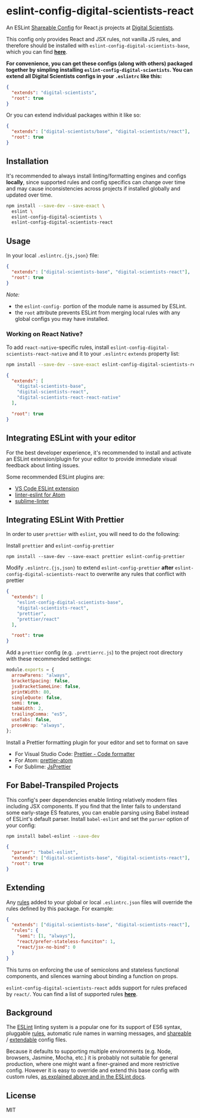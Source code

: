 # eslint-config-digital-scientists-react

An ESLint [Shareable Config](http://eslint.org/docs/developer-guide/shareable-configs) for React.js projects at [Digital Scientists](http://www.digitalscientists.com/).

This config only provides React and JSX rules, not vanilla JS rules, and therefore should be installed with `eslint-config-digital-scientists-base`, which you can find [**here**](https://github.com/digitalscientists/eslint-config-digital-scientists-base).

**For convenience, you can get these configs (along with others) packaged together by simpling installing `eslint-config-digital-scientists`. You can extend all Digital Scientists configs in your `.eslintrc` like this:**

```json
{
  "extends": "digital-scientists",
  "root": true
}
```

Or you can extend individual packages within it like so:

```json
{
  "extends": ["digital-scientists/base", "digital-scientists/react"],
  "root": true
}
```

## Installation

It's recommended to always install linting/formatting engines and configs **locally**, since supported rules and config specifics can change over time and may cause inconsistencies across projects if installed globally and updated over time.

```sh
npm install --save-dev --save-exact \
  eslint \
  eslint-config-digital-scientists \
  eslint-config-digital-scientists-react
```

## Usage

In your local `.eslintrc.{js,json}` file:

```json
{
  "extends": ["digital-scientists-base", "digital-scientists-react"],
  "root": true
}
```

_Note:_

* the `eslint-config-` portion of the module name is assumed by ESLint.
* the `root` attribute prevents ESLint from merging local rules with any global configs you may have installed.

### Working on React Native?

To add `react-native`-specific rules, install `eslint-config-digital-scientists-react-native` and it to your `.eslintrc` `extends` property list:

```sh
npm install --save-dev --save-exact eslint-config-digital-scientists-react-native
```

```json
{
  "extends": [
    "digital-scientists-base",
    "digital-scientists-react",
    "digital-scientists-react-react-native"
  ],

  "root": true
}
```

## Integrating ESLint with your editor

For the best developer experience, it's recommended to install and activate an ESLint extension/plugin for your editor to provide immediate visual feedback about linting issues.

Some recommended ESLint plugins are:

* [VS Code ESLint extension](https://marketplace.visualstudio.com/items?itemName=dbaeumer.vscode-eslint)
* [linter-eslint for Atom](https://atom.io/packages/linter-eslint)
* [sublime-linter](https://sublimelinter.readthedocs.io/en/latest/installation.html)

## Integrating ESLint With Prettier

In order to user `prettier` with `eslint`, you will need to do the following:

Install `prettier` and `eslint-config-prettier`

```
npm install --save-dev --save-exact prettier eslint-config-prettier
```

Modify `.eslintrc.{js,json}` to extend `eslint-config-prettier` **after** `eslint-config-digital-scientists-react` to overwrite any rules that conflict with prettier

```json
{
  "extends": [
    "eslint-config-digital-scientists-base",
    "digital-scientists-react",
    "prettier",
    "prettier/react"
  ],

  "root": true
}
```

Add a `prettier` config (e.g. `.prettierrc.js`) to the project root directory with these recommended settings:

```js
module.exports = {
  arrowParens: "always",
  bracketSpacing: false,
  jsxBracketSameLine: false,
  printWidth: 80,
  singleQuote: false,
  semi: true,
  tabWidth: 2,
  trailingComma: "es5",
  useTabs: false,
  proseWrap: "always",
};
```

Install a Prettier formatting plugin for your editor and set to format on save

* For Visual Studio Code: [Prettier - Code formatter](https://marketplace.visualstudio.com/items?itemName=esbenp.prettier-vscode)
* For Atom: [prettier-atom](https://github.com/prettier/prettier-atom)
* For Sublime: [JsPrettier](https://github.com/jonlabelle/SublimeJsPrettier)

## For Babel-Transpiled Projects

This config's peer dependencies enable linting relatively modern files including JSX components. If you find that the linter fails to understand some early-stage ES features, you can enable parsing using Babel instead of ESLint's default parser. Install `babel-eslint` and set the `parser` option of your config:

```sh
npm install babel-eslint --save-dev
```

```json
{
  "parser": "babel-eslint",
  "extends": ["digital-scientists-base", "digital-scientists-react"],
  "root": true
}
```

## Extending

Any [rules](http://eslint.org/docs/rules/) added to your global or local `.eslintrc.json` files will override the rules defined by this package. For example:

```json
{
  "extends": ["digital-scientists-base", "digital-scientists-react"],
  "rules": {
    "semi": [1, "always"],
    "react/prefer-stateless-funciton": 1,
    "react/jsx-no-bind": 0
  }
}
```

This turns on enforcing the use of semicolons and stateless functional components, and silences warning about binding a function on props.

`eslint-config-digital-scientists-react` adds support for rules prefaced by `react/`. You can find a list of supported rules [**here**](https://www.npmjs.com/package/eslint-plugin-react).

## Background

The [ESLint](http://http://eslint.org/) linting system is a popular one for its support of ES6 syntax, pluggable [rules](http://eslint.org/docs/rules/), automatic rule names in warning messages, and [shareable](http://eslint.org/docs/developer-guide/shareable-configs) / [extendable](http://eslint.org/docs/user-guide/configuring#extending-configuration-files) config files.

Because it defaults to supporting multiple environments (e.g. Node, browsers, Jasmine, Mocha, etc.) it is probably not suitable for general production, where one might want a finer-grained and more restrictive config. However it is easy to override and extend this base config with custom rules, [as explained above and in the ESLint docs](http://eslint.org/docs/user-guide/configuring#using-a-shareable-configuration-package).

## License

MIT
